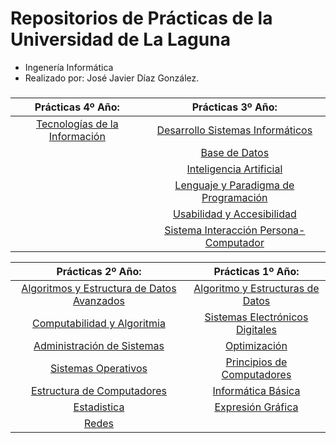 # Repositorios de Prácticas de la Universidad de La Laguna

- Ingenería Informática
- Realizado por: José Javier Díaz González.

###

<div align="center">

|                         **Prácticas 4º Año:**                         	|                              **Prácticas 3º Año:**                              	|
|:---------------------------------------------------------------------:	|:-------------------------------------------------------------------------------:	|
| [Tecnologías de la Información](https://github.com/javiidiazglez/TIO) 	|     [Desarrollo Sistemas Informáticos](https://github.com/javiidiazglez/DSI)    	|
|                                                                       	|              [Base de Datos](https://github.com/javiidiazglez/BDD)              	|
|                                                                       	|          [Inteligencia Artificial](https://github.com/javiidiazglez/IA)         	|
|                                                                       	|   [Lenguaje y Paradigma de Programación](https://github.com/javiidiazglez/LPP)  	|
|                                                                       	|        [Usabilidad y Accesibilidad](https://github.com/javiidiazglez/UyA)       	|
|                                                                       	| [Sistema Interacción Persona-Computador](https://github.com/javiidiazglez/SIPC) 	|

|                                 **Prácticas 2º Año:**                                	|                           **Prácticas 1º Año:**                           	|
|:------------------------------------------------------------------------------------:	|:-------------------------------------------------------------------------:	|
| [Algoritmos y Estructura de Datos Avanzados](https://github.com/javiidiazglez/AyEDA) 	| [Algoritmo y Estructuras de Datos](https://github.com/javiidiazglez/AyED) 	|
|          [Computabilidad y Algoritmia](https://github.com/javiidiazglez/CyA)         	|  [Sistemas Electrónicos Digitales](https://github.com/javiidiazglez/SED)  	|
|           [Administración de Sistemas](https://github.com/javiidiazglez/AS)          	|       [Optimización](https://github.com/javiidiazglez/Optimizacion)       	|
|              [Sistemas Operativos](https://github.com/javiidiazglez/SO)              	|     [Principios de Computadores](https://github.com/javiidiazglez/PC)     	|
|           [Estructura de Computadores](https://github.com/javiidiazglez/EC)          	|         [Informática Básica](https://github.com/javiidiazglez/IB)         	|
|              [Estadistica](https://github.com/javiidiazglez/Estadistica)             	|  [Expresión Gráfica](https://github.com/javiidiazglez/Expresion-Grafica)  	|
|                    [Redes](https://github.com/javiidiazglez/Redes)                   	|                                                                           	|

</div>